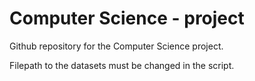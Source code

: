 # Computer Science - project

Github repository for the Computer Science project.

Filepath to the datasets must be changed in the script.
